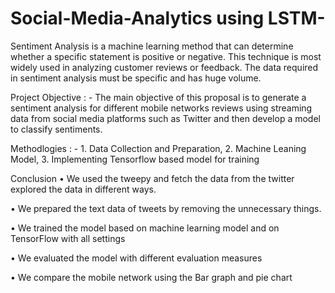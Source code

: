 # Social-Media-Analytics using LSTM-
Sentiment Analysis is a machine learning method that can determine whether a specific statement is positive or negative. This technique is most widely used in analyzing customer reviews or feedback. The data required in sentiment analysis must be specific and has huge volume.

Project Objective : - The main objective of this proposal is to generate a sentiment analysis for different mobile networks reviews using streaming data from social media platforms such as Twitter and then develop a model to classify sentiments.

Methodlogies : - 1. Data Collection and Preparation, 2. Machine Leaning Model, 3. Implementing Tensorflow based model for training 

Conclusion
• We used the tweepy and fetch the data from the twitter explored the data in different ways.

• We prepared the text data of tweets by removing the unnecessary things.


• We trained the model based on machine learning model and on TensorFlow with all settings

• We evaluated the model with different evaluation measures

• We compare the mobile network using the Bar graph and pie chart



